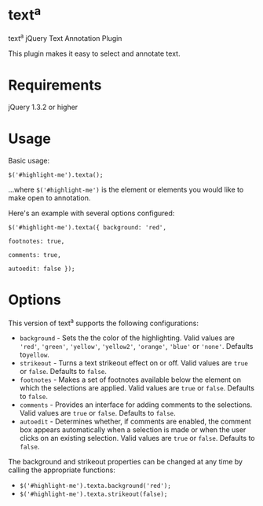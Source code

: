 text<sup>a</sup>
=====

text<sup>a</sup> jQuery Text Annotation Plugin

This plugin makes it easy to select and annotate text.

Requirements
=====

jQuery 1.3.2 or higher

Usage
=====

Basic usage:

<code>$('#highlight-me').texta();</code>

...where <code>$('#highlight-me')</code> is the element or elements you would like to make open to annotation.

Here's an example with several options configured:

<code>$('#highlight-me').texta({
  background: 'red',  
  footnotes: true,  
  comments: true,  
  autoedit: false
});</code>

Options
=====

This version of text<sup>a</sup> supports the following configurations:

* <code>background</code> - Sets the the color of the highlighting. Valid values are <code>'red'</code>, <code>'green'</code>, <code>'yellow'</code>, <code>'yellow2'</code>, <code>'orange'</code>, <code>'blue'</code> or <code>'none'</code>. Defaults to<code>yellow</code>.
* <code>strikeout</code> - Turns a text strikeout effect on or off. Valid values are <code>true</code> or <code>false</code>. Defaults to <code>false</code>.
* <code>footnotes</code> - Makes a set of footnotes available below the element on which the selections are applied. Valid values are <code>true</code> or <code>false</code>. Defaults to <code>false</code>.
* <code>comments</code> - Provides an interface for adding comments to the selections. Valid values are <code>true</code> or <code>false</code>. Defaults to <code>false</code>.
* <code>autoedit</code> - Determines whether, if comments are enabled, the comment box appears automatically when a selection is made or when the user clicks on an existing selection. Valid values are <code>true</code> or <code>false</code>. Defaults to <code>false</code>.

The background and strikeout properties can be changed at any time by calling the appropriate functions:

* <code>$('#highlight-me').texta.background('red');</code>
* <code>$('#highlight-me').texta.strikeout(false);</code>

